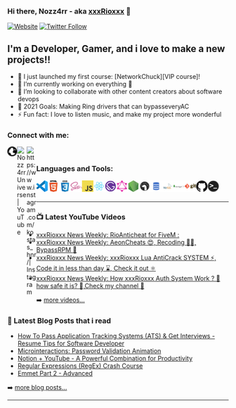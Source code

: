### Hi there, Nozz4rr - aka [xxxRioxxx][website] 👋 

[![Website](https://img.shields.io/website?label=xxxRioxxx.com&style=for-the-badge&url=https%3A%2F%2FxxxRioxxx.com)](https://xxxRioxxx.com)
[![Twitter Follow](https://img.shields.io/twitter/follow/xxxRioxxx?color=1DA1F2&logo=twitter&style=for-the-badge)](https://twitter.com/intent/follow?original_referer=https%3A%2F%2Fgithub.com%2FxxxRioxxx&screen_name=xxxRioxxx)

## I'm a Developer, Gamer, and i love to make a new projects!!


- 🔭 I just launched my first course: [NetworkChuck][VIP course]!
- 🌱 I’m currently working on everything 🤣
- 👯 I’m looking to collaborate with other content creators about software devops
- 🥅 2021 Goals: Making Ring drivers that can bypasseveryAC
- ⚡ Fun fact: I love to listen music, and make my project more wonderful

### Connect with me:

<img align="left" alt="codeSTACKr.com" width="22px" src="https://raw.githubusercontent.com/iconic/open-iconic/master/svg/globe.svg"/>
<img align="left" alt="Nozz4rrUniverse | YouTube" width="22px" src="https://cdn.jsdelivr.net/npm/simple-icons@v3/icons/youtube.svg"/>
<img align="left" alt="https://www.instagram.com/kostas_hnr/| Instagram" width="22px" src="https://cdn.jsdelivr.net/npm/simple-icons@v3/icons/instagram.svg"/>
<br />

### Languages and Tools:

<img align="left" alt="Visual Studio Code" width="26px" src="https://raw.githubusercontent.com/github/explore/80688e429a7d4ef2fca1e82350fe8e3517d3494d/topics/visual-studio-code/visual-studio-code.png" />
<img align="left" alt="HTML5" width="26px" src="https://raw.githubusercontent.com/github/explore/80688e429a7d4ef2fca1e82350fe8e3517d3494d/topics/html/html.png" />
<img align="left" alt="CSS3" width="26px" src="https://raw.githubusercontent.com/github/explore/80688e429a7d4ef2fca1e82350fe8e3517d3494d/topics/css/css.png" />
<img align="left" alt="Sass" width="26px" src="https://raw.githubusercontent.com/github/explore/80688e429a7d4ef2fca1e82350fe8e3517d3494d/topics/sass/sass.png" />
<img align="left" alt="JavaScript" width="26px" src="https://raw.githubusercontent.com/github/explore/80688e429a7d4ef2fca1e82350fe8e3517d3494d/topics/javascript/javascript.png" />
<img align="left" alt="React" width="26px" src="https://raw.githubusercontent.com/github/explore/80688e429a7d4ef2fca1e82350fe8e3517d3494d/topics/react/react.png" />
<img align="left" alt="Gatsby" width="26px" src="https://raw.githubusercontent.com/github/explore/e94815998e4e0713912fed477a1f346ec04c3da2/topics/gatsby/gatsby.png" />
<img align="left" alt="GraphQL" width="26px" src="https://raw.githubusercontent.com/github/explore/80688e429a7d4ef2fca1e82350fe8e3517d3494d/topics/graphql/graphql.png" />
<img align="left" alt="Node.js" width="26px" src="https://raw.githubusercontent.com/github/explore/80688e429a7d4ef2fca1e82350fe8e3517d3494d/topics/nodejs/nodejs.png" />
<img align="left" alt="Deno" width="26px" src="https://raw.githubusercontent.com/github/explore/361e2821e2dea67711cde99c9c40ed357061cf27/topics/deno/deno.png" />
<img align="left" alt="SQL" width="26px" src="https://raw.githubusercontent.com/github/explore/80688e429a7d4ef2fca1e82350fe8e3517d3494d/topics/sql/sql.png" />
<img align="left" alt="MySQL" width="26px" src="https://raw.githubusercontent.com/github/explore/80688e429a7d4ef2fca1e82350fe8e3517d3494d/topics/mysql/mysql.png" />
<img align="left" alt="MongoDB" width="26px" src="https://raw.githubusercontent.com/github/explore/80688e429a7d4ef2fca1e82350fe8e3517d3494d/topics/mongodb/mongodb.png" />
<img align="left" alt="Git" width="26px" src="https://raw.githubusercontent.com/github/explore/80688e429a7d4ef2fca1e82350fe8e3517d3494d/topics/git/git.png" />
<img align="left" alt="GitHub" width="26px" src="https://raw.githubusercontent.com/github/explore/78df643247d429f6cc873026c0622819ad797942/topics/github/github.png" />
<img align="left" alt="Terminal" width="26px" src="https://raw.githubusercontent.com/github/explore/80688e429a7d4ef2fca1e82350fe8e3517d3494d/topics/terminal/terminal.png" />

<br />

<br />

---

### 📺 Latest YouTube Videos

<!-- YOUTUBE:START -->
- [xxxRioxxx News Weekly: RioAnticheat for FiveM :](https://www.youtube.com/channel/UC34FdFqbbfIecS6w2Z_6-xA)
- [xxxRioxxx News Weekly: AeonCheats 😍, Recoding 👨‍💻, BypassRPM 🚨](https://www.youtube.com/channel/UC34FdFqbbfIecS6w2Z_6-xA)
- [xxxRioxxx News Weekly: xxxRioxxx Lua AntiCrack SYSTEM ⚡, Code it in less than day ⌛, Check it out ⚛](https://www.youtube.com/channel/UC34FdFqbbfIecS6w2Z_6-xA)
- [xxxRioxxx News Weekly: How xxxRioxxx Auth System Work ? 🤔 how safe it is? 💪,Check my channel 🌊](https://www.youtube.com/channel/UC34FdFqbbfIecS6w2Z_6-xA)
<!-- YOUTUBE:END -->

➡️ [more videos...](https://www.youtube.com/channel/UC34FdFqbbfIecS6w2Z_6-xA)

### 📕 Latest Blog Posts that i read

<!-- BLOG-POST-LIST:START -->
- [How To Pass Application Tracking Systems &lpar;ATS&rpar; &amp; Get Interviews - Resume Tips for Software Developer](https://dev.to/codestackr/how-to-pass-application-tracking-systems-ats-get-interviews-resume-tips-for-software-developer-4bmo)
- [Microinteractions: Password Validation Animation](https://dev.to/codestackr/microinteractions-password-validation-animation-5629)
- [Notion + YouTube - A Powerful Combination for Productivity](https://dev.to/codestackr/notion-youtube-a-powerful-combination-for-productivity-1def)
- [Regular Expressions &lpar;RegEx&rpar; Crash Course](https://dev.to/codestackr/regular-expressions-regex-crash-course-248n)
- [Emmet Part 2 - Advanced](https://dev.to/codestackr/emmet-part-2-advanced-4c65)
<!-- BLOG-POST-LIST:END -->

➡️ [more blog posts...](https://codestackr.com)

---

[website]: https://aeoncheats.com
[course]: NetWorkChuck
[youtube]: https://www.youtube.com/channel/UC34FdFqbbfIecS6w2Z_6-xA
[instagram]: https://instagram.com/kostas_hnr
[webdevplaylist]: https://www.youtube.com/watch?v=yFC8pb2TPdc&list=PLIhvC56v63IIJZRa3lzK6IeBQOH_VFjUQ
[cssplaylist]: https://www.youtube.com/playlist?list=PLkwxH9e_vrALSdvZuEh6gqQdmDoDIoqz4

